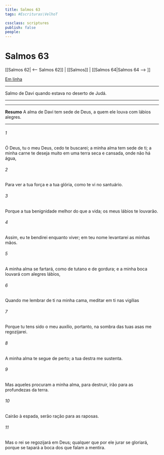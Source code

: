 ```yaml
---
title: Salmos 63
tags: #Escrituras\VelhoT

cssclass: scriptures
publish: false
people:
---
```


# Salmos 63
[[Salmos 62| <-- Salmos 62]] | [[Salmos]] | [[Salmos 64|Salmos 64 --> ]]

[Em linha](https://churchofjesuschrist.org/study/scriptures/ot/ps/63?lang=por)

---
Salmo de Davi quando estava no deserto de Judá.

---

---
__Resumo__
A alma de Davi tem sede de Deus, a quem ele louva com lábios alegres.

---
###### 1 
Ó Deus, tu  o meu Deus, cedo te buscarei; a minha alma tem sede de ti; a minha carne te deseja muito em uma terra seca e cansada, onde não há água,

###### 2 
Para ver a tua força e a tua glória, como te vi no santuário.

###### 3 
Porque a tua benignidade  melhor do que a vida; os meus lábios te louvarão.

###### 4 
Assim, eu te bendirei enquanto viver; em teu nome levantarei as minhas mãos.

###### 5 
A minha alma se fartará, como de tutano e de gordura; e a minha boca  louvará com alegres lábios,

###### 6 
Quando me lembrar de ti na minha cama,  meditar em ti nas vigílias 

###### 7 
Porque tu tens sido o meu auxílio, portanto, na sombra das tuas asas me regozijarei.

###### 8 
A minha alma te segue de perto; a tua destra me sustenta.

###### 9 
Mas aqueles  procuram a minha alma, para  destruir, irão para as profundezas da terra.

###### 10 
Cairão à espada, serão  ração para as raposas.

###### 11 
Mas o rei se regozijará em Deus; qualquer que por ele jurar se gloriará, porque se tapará a boca dos que falam a mentira.

